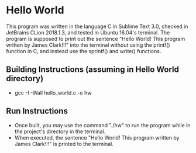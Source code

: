 # Hello World

This program was written in the language C in Sublime Text 3.0, checked in JetBrains CLion 2018.1.3, and tested in Ubuntu 16.04's terminal. The program is supposed to print out the sentence "Hello World! This program written by James Clark!!!" into the terminal without using the printf() function in C, and instead use the sprintf() and write() functions.

## Building Instructions (assuming in Hello World directory)
- gcc -I -Wall hello_world.c -o hw


## Run Instructions
- Once built, you may use the command "./hw" to run the program while in the project's directory in the terminal.
- When executed, the sentence "Hello World! This program written by James Clark!!!" is printed to the terminal.